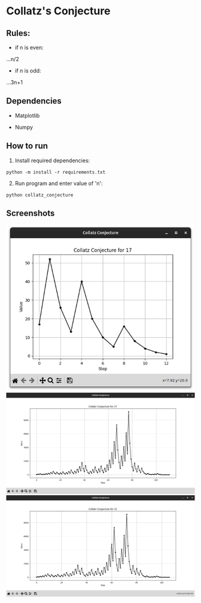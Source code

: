 # Collatz's Conjecture

## Rules:

* if n is even:

...n/2

* if n is odd:

...3n+1

## Dependencies

* Matplotlib

* Numpy

## How to run

1. Install required dependencies:
```
python -m install -r requirements.txt
```
2. Run program and enter value of 'n':
```
python collatz_conjecture
```

## Screenshots

![Graph for number 17](https://raw.githubusercontent.com/madhavchopra99/collatz_conjecture/main/screenshots/17.png)
![Graph for number 27](https://raw.githubusercontent.com/madhavchopra99/collatz_conjecture/main/screenshots/27.png)
![Graph for number 31](https://raw.githubusercontent.com/madhavchopra99/collatz_conjecture/main/screenshots/31.png)
